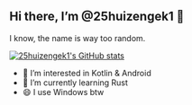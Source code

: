 ## Hi there, I’m @25huizengek1 👋

I know, the name is way too random.

[![25huizengek1's GitHub stats](https://github-readme-stats.vercel.app/api?username=25huizengek1&show_icons=true&theme=gruvbox)](https://github.com/anuraghazra/github-readme-stats)

- 👀 I’m interested in Kotlin & Android
- 🌱 I’m currently learning Rust
- 😄 I use Windows btw